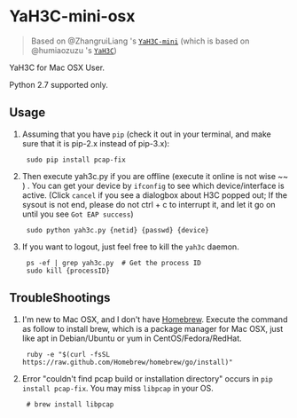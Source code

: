 YaH3C-mini-osx
==========

> Based on @ZhangruiLiang 's [`YaH3C-mini`](https://github.com/ZhanruiLiang/YaH3C-mini) (which is based on @humiaozuzu 's [`YaH3C`](https://github.com/humiaozuzu/YaH3C))

YaH3C for Mac OSX User.

Python 2.7 supported only.

## Usage

1. Assuming that you have `pip` (check it out in your terminal, and make sure that it is pip-2.x instead of pip-3.x):

		sudo pip install pcap-fix
		
2. Then execute yah3c.py if you are offline (execute it online is not wise ~~ ) . You can get your device by `ifconfig` to see which device/interface is active. (Click `cancel` if you see a dialogbox about H3C popped out; If the sysout is not end, please do not ctrl + c to interrupt it, and let it go on until you see `Got EAP success`)

		sudo python yah3c.py {netid} {passwd} {device}

3. If you want to logout, just feel free to kill the `yah3c` daemon.

		ps -ef | grep yah3c.py  # Get the process ID
		sudo kill {processID} 
		

## TroubleShootings

1. I'm new to Mac OSX, and I don't have [Homebrew](http://brew.sh). Execute the command as follow to install brew, which is a package manager for Mac OSX, just like apt in Debian/Ubuntu or yum in CentOS/Fedora/RedHat.

		ruby -e "$(curl -fsSL https://raw.github.com/Homebrew/homebrew/go/install)"

2. Error "couldn't find pcap build or installation directory" occurs in `pip install pcap-fix`. You may miss `libpcap` in your OS.

		# brew install libpcap 
